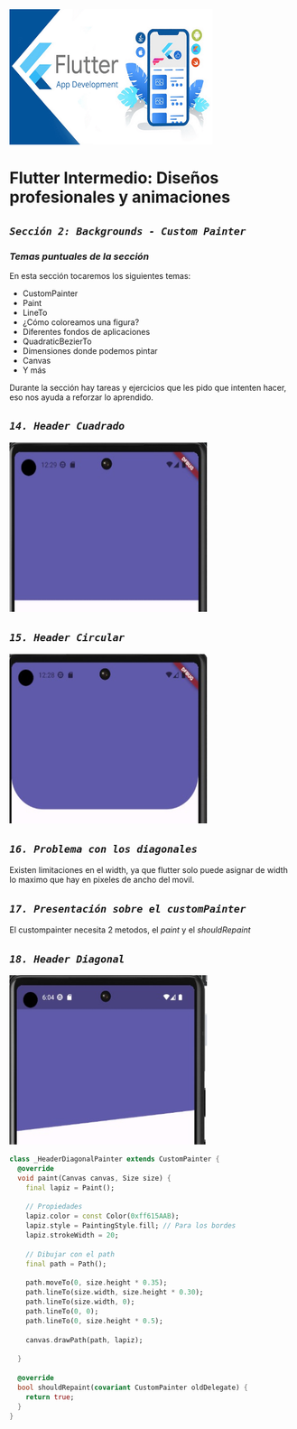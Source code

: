 <img width="360" height="240" center src="./assets/images/flutter.png">

# Flutter Intermedio: Diseños profesionales y animaciones

## _*`Sección 2: Backgrounds - Custom Painter`*_
### _Temas puntuales de la sección_

En esta sección tocaremos los siguientes temas:
- CustomPainter
- Paint
- LineTo
- ¿Cómo coloreamos una figura?
- Diferentes fondos de aplicaciones
- QuadraticBezierTo
- Dimensiones donde podemos pintar
- Canvas
- Y más

Durante la sección hay tareas y ejercicios que les pido que intenten hacer, eso nos ayuda a reforzar lo aprendido.

## _*`14. Header Cuadrado`*_
<img width="350" height="300" center src="./assets/images/seccion_2/borderCuadrados.jpeg">

## _*`15. Header Circular`*_
<img width="350" height="300" center src="./assets/images/seccion_2/bordesRedondeados.jpeg">

## _*`16. Problema con los diagonales`*_
Existen limitaciones en el width, ya que flutter solo puede asignar de width lo maximo que hay en pixeles de ancho del movil.

## _*`17. Presentación sobre el customPainter`*_ 
El custompainter necesita 2 metodos, el _paint_ y el _shouldRepaint_

## _*`18. Header Diagonal`*_ 
<img width="350" height="300" center src="./assets/images/seccion_2/headerDiagonal.jpeg">

```dart
class _HeaderDiagonalPainter extends CustomPainter {
  @override
  void paint(Canvas canvas, Size size) {
    final lapiz = Paint();
    
    // Propiedades
    lapiz.color = const Color(0xff615AAB);
    lapiz.style = PaintingStyle.fill; // Para los bordes
    lapiz.strokeWidth = 20;

    // Dibujar con el path
    final path = Path();

    path.moveTo(0, size.height * 0.35);
    path.lineTo(size.width, size.height * 0.30);
    path.lineTo(size.width, 0);
    path.lineTo(0, 0);
    path.lineTo(0, size.height * 0.5);

    canvas.drawPath(path, lapiz);

  }

  @override
  bool shouldRepaint(covariant CustomPainter oldDelegate) {    
    return true;
  }
}
```